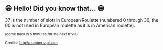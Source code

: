 ## :smile: Hello! Did you know that... :smile:
37 is the number of slots in European Roulette (numbered 0 through 36, the 00 is not used in European roulette as it is in American roulette).

<sup>(come back in 5 minutes for the next trivia)</sup>


<sup>Credits: http://numbersapi.com</sup>

